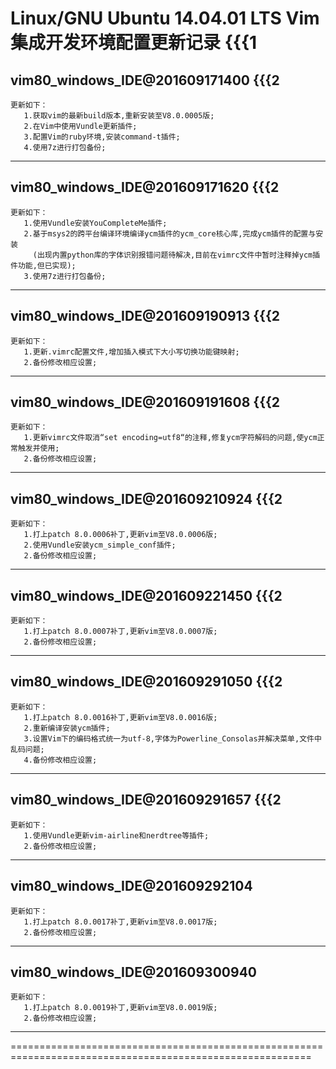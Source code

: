 

Linux/GNU Ubuntu 14.04.01 LTS Vim集成开发环境配置更新记录			{{{1
==========================================================================================================

vim80_windows_IDE@201609171400        	{{{2
-----------------------------------------------------------------------------------------------------------

	更新如下：
       1.获取vim的最新build版本,重新安装至V8.0.0005版;
       2.在Vim中使用Vundle更新插件;
       3.配置Vim的ruby环境,安装command-t插件;
       4.使用7z进行打包备份;
-----------------------------------------------------------------------------------------------------------

vim80_windows_IDE@201609171620        	{{{2
-----------------------------------------------------------------------------------------------------------

	更新如下：
       1.使用Vundle安装YouCompleteMe插件;
       2.基于msys2的跨平台编译环境编译ycm插件的ycm_core核心库,完成ycm插件的配置与安装
         (出现内置python库的字体识别报错问题待解决,目前在vimrc文件中暂时注释掉ycm插件功能,但已实现);
       3.使用7z进行打包备份;
-----------------------------------------------------------------------------------------------------------

vim80_windows_IDE@201609190913        	{{{2
-----------------------------------------------------------------------------------------------------------

	更新如下：
       1.更新.vimrc配置文件,增加插入模式下大小写切换功能键映射;
       2.备份修改相应设置;
-----------------------------------------------------------------------------------------------------------

vim80_windows_IDE@201609191608        	{{{2
-----------------------------------------------------------------------------------------------------------

	更新如下：
       1.更新vimrc文件取消“set encoding=utf8“的注释,修复ycm字符解码的问题,使ycm正常触发并使用;
       2.备份修改相应设置;
-----------------------------------------------------------------------------------------------------------

vim80_windows_IDE@201609210924        	{{{2
-----------------------------------------------------------------------------------------------------------

	更新如下：
       1.打上patch 8.0.0006补丁,更新vim至V8.0.0006版;
       2.使用Vundle安装ycm_simple_conf插件;
       2.备份修改相应设置;
-----------------------------------------------------------------------------------------------------------

vim80_windows_IDE@201609221450        	{{{2
-----------------------------------------------------------------------------------------------------------

	更新如下：
       1.打上patch 8.0.0007补丁,更新vim至V8.0.0007版;
       2.备份修改相应设置;
-----------------------------------------------------------------------------------------------------------

vim80_windows_IDE@201609291050        	{{{2
-----------------------------------------------------------------------------------------------------------

	更新如下：
       1.打上patch 8.0.0016补丁,更新vim至V8.0.0016版;
       2.重新编译安装ycm插件;
       3.设置Vim下的编码格式统一为utf-8,字体为Powerline_Consolas并解决菜单,文件中乱码问题;
       4.备份修改相应设置;
-----------------------------------------------------------------------------------------------------------

vim80_windows_IDE@201609291657        	{{{2
-----------------------------------------------------------------------------------------------------------

	更新如下：
       1.使用Vundle更新vim-airline和nerdtree等插件;
       2.备份修改相应设置;
-----------------------------------------------------------------------------------------------------------

vim80_windows_IDE@201609292104
-----------------------------------------------------------------------------------------------------------

	更新如下：
       1.打上patch 8.0.0017补丁,更新vim至V8.0.0017版;
       2.备份修改相应设置;
-----------------------------------------------------------------------------------------------------------

vim80_windows_IDE@201609300940
-----------------------------------------------------------------------------------------------------------

	更新如下：
       1.打上patch 8.0.0019补丁,更新vim至V8.0.0019版;
       2.备份修改相应设置;
-----------------------------------------------------------------------------------------------------------
==========================================================================================================
